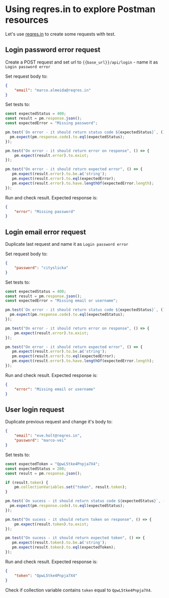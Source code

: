 # Using reqres.in to explore Postman resources

Let's use [reqres.in](https://reqres.in/) to create some requests with test.

## Login password error request

Create a POST request and set url to `{{base_url}}/api/login` - name it as `Login password error`

Set request body to:

``` json
{
    "email": "marco.almeida@reqres.in"
}
```

Set tests to:

``` javascript
const expectedStatus = 400;
const result = pm.response.json();
const expectedError = "Missing password";

pm.test(`On error - it should return status code ${expectedStatus}`, () => {
  pm.expect(pm.response.code).to.eql(expectedStatus);
});

pm.test("On error - it should return error on response", () => {
    pm.expect(result.error).to.exist;
});

pm.test("On error - it should return expected error", () => {
   pm.expect(result.error).to.be.a('string');
   pm.expect(result.error).to.eql(expectedError);
   pm.expect(result.error).to.have.lengthOf(expectedError.length);
});
```

Run and check result. Expected response is:

``` json
{
    "error": "Missing password"
}
```

## Login email error request

Duplicate last request and name it as `Login password error`

Set request body to:

``` json
{
    "password": "cityslicka"
}
```

Set tests to:

``` javascript
const expectedStatus = 400;
const result = pm.response.json();
const expectedError = "Missing email or username";

pm.test(`On error - it should return status code ${expectedStatus}`, () => {
  pm.expect(pm.response.code).to.eql(expectedStatus);
});

pm.test("On error - it should return error on response", () => {
    pm.expect(result.error).to.exist;
});

pm.test("On error - it should return expected error", () => {
   pm.expect(result.error).to.be.a('string');
   pm.expect(result.error).to.eql(expectedError);
   pm.expect(result.error).to.have.lengthOf(expectedError.length);
});
```

Run and check result. Expected response is:

``` json
{
    "error": "Missing email or username"
}
```

## User login request

Duplicate previous request and change it's body to:

``` json
{
    "email": "eve.holt@reqres.in",
    "password": "marco-vei"
}
```

Set tests to:

``` javascript
const expectedToken = "QpwL5tke4Pnpja7X4";
const expectedStatus = 200;
const result = pm.response.json();

if (result.token) {
    pm.collectionVariables.set("token", result.token);
}

pm.test(`On sucess - it should return status code ${expectedStatus}`, () => {
  pm.expect(pm.response.code).to.eql(expectedStatus);
});

pm.test("On sucess - it should return token on response", () => {
    pm.expect(result.token).to.exist;
});

pm.test("On sucess - it should return expected token", () => {
   pm.expect(result.token).to.be.a('string');
   pm.expect(result.token).to.eql(expectedToken);
});
```

Run and check result. Expected response is:

``` json
{
    "token": "QpwL5tke4Pnpja7X4"
}
```

Check if collection variable contains `token` equal to `QpwL5tke4Pnpja7X4`.
